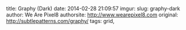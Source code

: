 title: Graphy (Dark)
date: 2014-02-28 21:09:57
imgur: 
slug: graphy-dark
author: We Are Pixel8
authorsite: http://www.wearepixel8.com
original: http://subtlepatterns.com/graphy/
tags: grid,
